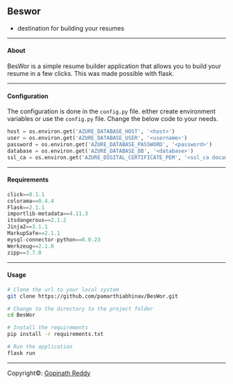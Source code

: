 ## Beswor
- destination for building your resumes
---
#### About
BesWor is a simple resume builder application that allows you to build your resume in a few clicks. This was made possible with flask. 

---
#### Configuration
The configuration is done in the `config.py` file.
either create environment variables or use the `config.py` file.
Change the below code to your needs.
```python
host = os.environ.get('AZURE_DATABASE_HOST', '<host>')
user = os.environ.get('AZURE_DATABASE_USER', '<username>')
password = os.environ.get('AZURE_DATABASE_PASSWORD', '<password>')
database = os.environ.get('AZURE_DATABASE_DB', '<database>')
ssl_ca = os.environ.get('AZURE_DIGITAL_CERTIFICATE_PEM', '<ssl_ca document path>')
```

---
#### Requirements
```python
click==8.1.1
colorama==0.4.4
Flask==2.1.1
importlib-metadata==4.11.3
itsdangerous==2.1.2
Jinja2==3.1.1
MarkupSafe==2.1.1
mysql-connector-python==8.0.23
Werkzeug==2.1.0
zipp==3.7.0
```

---
#### Usage
```bash
# Clone the url to your local system
git clone https://github.com/pamarthiabhinav/BesWor.git

# Change to the directory to the project folder
cd BesWor

# Install the requirements
pip install -r requirements.txt

# Run the application
flask run
```

---
<div center>Copyright&copy;: <a href="https://github.com/yaravagopi" target="_blank">Gopinath Reddy</a></div>
